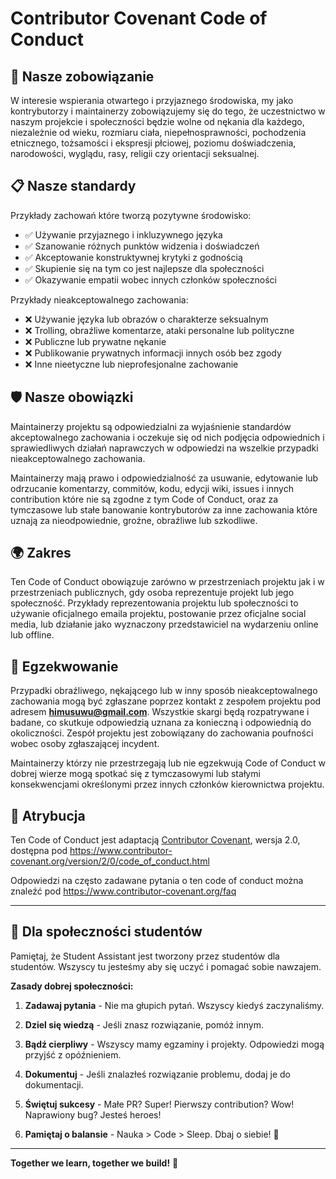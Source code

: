# Contributor Covenant Code of Conduct

## 🤝 Nasze zobowiązanie

W interesie wspierania otwartego i przyjaznego środowiska, my jako kontrybutorzy i maintainerzy zobowiązujemy się do tego, że uczestnictwo w naszym projekcie i społeczności będzie wolne od nękania dla każdego, niezależnie od wieku, rozmiaru ciała, niepełnosprawności, pochodzenia etnicznego, tożsamości i ekspresji płciowej, poziomu doświadczenia, narodowości, wyglądu, rasy, religii czy orientacji seksualnej.

## 📋 Nasze standardy

Przykłady zachowań które tworzą pozytywne środowisko:

- ✅ Używanie przyjaznego i inkluzywnego języka
- ✅ Szanowanie różnych punktów widzenia i doświadczeń
- ✅ Akceptowanie konstruktywnej krytyki z godnością
- ✅ Skupienie się na tym co jest najlepsze dla społeczności
- ✅ Okazywanie empatii wobec innych członków społeczności

Przykłady nieakceptowalnego zachowania:

- ❌ Używanie języka lub obrazów o charakterze seksualnym
- ❌ Trolling, obraźliwe komentarze, ataki personalne lub polityczne
- ❌ Publiczne lub prywatne nękanie
- ❌ Publikowanie prywatnych informacji innych osób bez zgody
- ❌ Inne nieetyczne lub nieprofesjonalne zachowanie

## 🛡️ Nasze obowiązki

Maintainerzy projektu są odpowiedzialni za wyjaśnienie standardów akceptowalnego zachowania i oczekuje się od nich podjęcia odpowiednich i sprawiedliwych działań naprawczych w odpowiedzi na wszelkie przypadki nieakceptowalnego zachowania.

Maintainerzy mają prawo i odpowiedzialność za usuwanie, edytowanie lub odrzucanie komentarzy, commitów, kodu, edycji wiki, issues i innych contribution które nie są zgodne z tym Code of Conduct, oraz za tymczasowe lub stałe banowanie kontrybutorów za inne zachowania które uznają za nieodpowiednie, groźne, obraźliwe lub szkodliwe.

## 🌍 Zakres

Ten Code of Conduct obowiązuje zarówno w przestrzeniach projektu jak i w przestrzeniach publicznych, gdy osoba reprezentuje projekt lub jego społeczność. Przykłady reprezentowania projektu lub społeczności to używanie oficjalnego emaila projektu, postowanie przez oficjalne social media, lub działanie jako wyznaczony przedstawiciel na wydarzeniu online lub offline.

## 🚨 Egzekwowanie

Przypadki obraźliwego, nękającego lub w inny sposób nieakceptowalnego zachowania mogą być zgłaszane poprzez kontakt z zespołem projektu pod adresem **himusuwu@gmail.com**. Wszystkie skargi będą rozpatrywane i badane, co skutkuje odpowiedzią uznana za konieczną i odpowiednią do okoliczności. Zespół projektu jest zobowiązany do zachowania poufności wobec osoby zgłaszającej incydent.

Maintainerzy którzy nie przestrzegają lub nie egzekwują Code of Conduct w dobrej wierze mogą spotkać się z tymczasowymi lub stałymi konsekwencjami określonymi przez innych członków kierownictwa projektu.

## 📖 Atrybucja

Ten Code of Conduct jest adaptacją [Contributor Covenant][homepage], wersja 2.0, dostępna pod https://www.contributor-covenant.org/version/2/0/code_of_conduct.html

[homepage]: https://www.contributor-covenant.org

Odpowiedzi na często zadawane pytania o ten code of conduct można znaleźć pod https://www.contributor-covenant.org/faq

---

## 💙 Dla społeczności studentów

Pamiętaj, że Student Assistant jest tworzony przez studentów dla studentów. Wszyscy tu jesteśmy aby się uczyć i pomagać sobie nawzajem. 

**Zasady dobrej społeczności:**

1. **Zadawaj pytania** - Nie ma głupich pytań. Wszyscy kiedyś zaczynaliśmy.

2. **Dziel się wiedzą** - Jeśli znasz rozwiązanie, pomóż innym.

3. **Bądź cierpliwy** - Wszyscy mamy egzaminy i projekty. Odpowiedzi mogą przyjść z opóźnieniem.

4. **Dokumentuj** - Jeśli znalazłeś rozwiązanie problemu, dodaj je do dokumentacji.

5. **Świętuj sukcesy** - Małe PR? Super! Pierwszy contribution? Wow! Naprawiony bug? Jesteś heroes!

6. **Pamiętaj o balansie** - Nauka > Code > Sleep. Dbaj o siebie! 💚

---

**Together we learn, together we build!** 🚀
